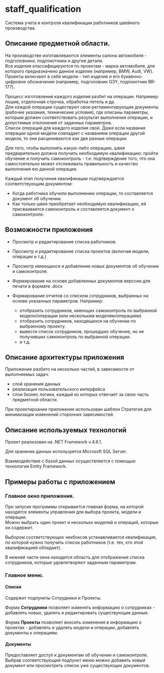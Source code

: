 # staff_qualification

Cистема учета и контроля квалификации работников швейного производства.

## Описание предметной области.

На производстве изготавливаются элементы салона автомобиля - подголовники, подлокотники и другие детали.<br>
Все изделия классифицируются по проектам - марка автомобиля, для которого предназначено данное изделие (например, BMW, Audi, VW).<br>
Проекты включают в себя модели - тип изделия и его буквенно-цифровое обозначение (например, подголовник G3Y, подлокотник BR-177).

Процесс изготовления каждого изделия разбит на операции. Например: пошив, отделочная строчка, обработка петель и др.<br>
Для каждой операции существуют свои регламентирующие документы (рабочие указания, технические условия), где описаны параметры, которым должен соответствовать результат выполнения операции, и допустимые отклонения от заданных параметров.<br>
Список операций для каждого изделия свой. Даже если название операции одной модели совпадает с названием операции другой модели, то они расцениваются как две разные операции.

Для того, чтобы выполнять какую-либо операцию, швея предварительно должна получить необходимую квалификацию: пройти обучение и получить самоконтроль - т.е. подтверждение того, что она самостоятельно может отслеживать правильность и качество выполнения ею данной операции.

Каждый этап получения квалификации подтверждается соответствующим документом:
- Когда работника обучили выполнению операции, то составляется документ об обучении.
- Как только швея приобретает необходимую квалификацию, ей присваивается самоконтроль и составляется документ о самоконтроле. 

## Возможности приложения

- Просмотр и редактирование списка работников.

- Просмотр и редактирование списка проектов (включая модели, операции и т.д.)

- Просмотр имеющихся и добавление новых документов об обучении и самоконтроле.

- Формирование на основе добавленных документов верссии для печати в формате .docx

- Формирование отчетов со списком сотрудников, выбранных на основе указанных параметров. Например:

    - отобразить сотрудников, имеющих самоконтроль по выбранной модели/операции (или нескольким моделям/операциям) 
    - отобразить сотрудников, находящихся на обучении по выбранному проекту.
    - вывести список сотрудников, прошедших обучение, но не получивших самоконтроль по выбранной операции.
    - и т.д.

## Описание архитектуры приложения

Приложение разбито на несколько частей, в зависимости от выполняемых задач:
- слой хранения данных
- реализация пользовательского интерфейса
- слои бизнес логики, каждый из которых отвечает за свою часть предметной области.

При проектироании приложения использован шаблон Стратегия для минимизации изменений сторонних зависимостей.

## Описание используемых технологий

Проект реализован на .NET Framework v.4.6.1.

Для хранения данных используется Microsoft SQL Server.

Взаимодействие с базой данных осуществляется с помощью технологии Entity Framework.


## Примеры работы с приложением

### Главное окно приложения.
При запуске программы открывается главная форма, на которой находятся элементы управления для выбора проекта, модели и операции.<br> 
Можно выбрать один проект и несколько моделей и операций, которые он содержит.

Выбором соответствующих чекбоксов устанавливается квалификация, по которой нужно получить список работников (т.е. тех, кто этой квалификацией обладает).<br>

В нижней части окна находится область для отображения списка сотрудников, которые удовлетворяют заданным параметрам.

### Главное меню.

#### Списки
Содержит подпункты Сотрудники и Проекты.

Форма **Сотрудники** позволяет изменять информацию о сотрудниках - добавлять новых, удалять и редактировать существующие данные.

Форма **Проекты** позволяет вносить изменения в информацию о проектах - добавлять и удалять модели и операции, добавлять документы к операциям.

#### Документы
Предоставляет доступ к документам об обучении и самоконтроле.<br> 
Выбрав соответствующий подпункт меню можно добавить новый документ или просмотреть список уже существующих документов.


